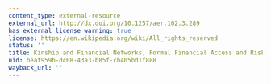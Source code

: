 ```yaml
---
content_type: external-resource
external_url: http://dx.doi.org/10.1257/aer.102.3.289
has_external_license_warning: true
license: https://en.wikipedia.org/wiki/All_rights_reserved
status: ''
title: Kinship and Financial Networks, Formal Financial Access and Risk Reduction
uid: beaf959b-dc08-43a3-b85f-cb405bd1f888
wayback_url: ''
---
```

